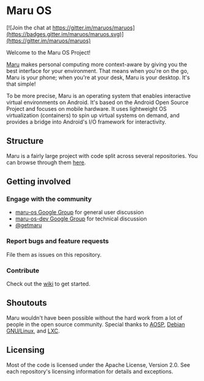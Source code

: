 # Maru OS

[![Join the chat at https://gitter.im/maruos/maruos](https://badges.gitter.im/maruos/maruos.svg)](https://gitter.im/maruos/maruos)

Welcome to the Maru OS Project!

[Maru](http://maruos.com) makes personal computing more context-aware by giving you the best interface for your environment. That means when you're on the go, Maru is your phone; when you're at your desk, Maru is your desktop. It's that simple!

To be more precise, Maru is an operating system that enables interactive virtual environments on Android. It's based on the Android Open Source Project and focuses on mobile hardware. It uses lightweight OS virtualization (containers) to spin up virtual systems on demand, and provides a bridge into Android's I/O framework for interactivity.

## Structure

Maru is a fairly large project with code split across several repositories. You can browse through them [here](https://github.com/maruos).

## Getting involved

### Engage with the community

* [maru-os Google Group](https://groups.google.com/forum/#!forum/maru-os) for general user discussion
* [maru-os-dev Google Group](https://groups.google.com/forum/#!forum/maru-os-dev) for technical discussion
* [@getmaru](https://twitter.com/getmaru)

### Report bugs and feature requests

File them as issues on this repository.

### Contribute

Check out the [wiki](https://github.com/maruos/maruos/wiki) to get started.

## Shoutouts

Maru wouldn't have been possible without the hard work from a lot of people in the open source community. Special thanks to [AOSP](https://source.android.com), [Debian GNU/Linux](https://www.debian.org), and [LXC](https://linuxcontainers.org).

## Licensing

Most of the code is licensed under the Apache License, Version 2.0. See each
repository's licensing information for details and exceptions.
